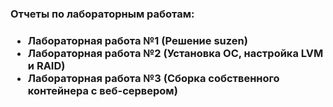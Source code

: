 
<h3>Отчеты по лабораторным работам:<h3>
<ul>
<li>Лабораторная работа №1 (Решение suzen)</li>
<li>Лабораторная работа №2 (Установка OC, настройка LVM и RAID)</li>
<li>Лабораторная работа №3 (Сборка собственного контейнера с веб-сервером)</li>

